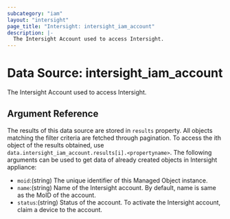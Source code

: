 ```yaml
---
subcategory: "iam"
layout: "intersight"
page_title: "Intersight: intersight_iam_account"
description: |-
  The Intersight Account used to access Intersight.
---
```


# Data Source: intersight_iam_account
The Intersight Account used to access Intersight.
## Argument Reference
The results of this data source are stored in `results` property.
All objects matching the filter criteria are fetched through pagination.
To access the ith object of the results obtained, use `data.intersight_iam_account.results[i].<propertyname>`.
The following arguments can be used to get data of already created objects in Intersight appliance:
* `moid`:(string) The unique identifier of this Managed Object instance. 
* `name`:(string) Name of the Intersight account. By default, name is same as the MoID of the account. 
* `status`:(string) Status of the account. To activate the Intersight account, claim a device to the account. 
 